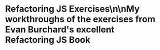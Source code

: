 # Refactoring JS Exercises\n\nMy workthroughs of the exercises from Evan Burchard's excellent Refactoring JS Book
